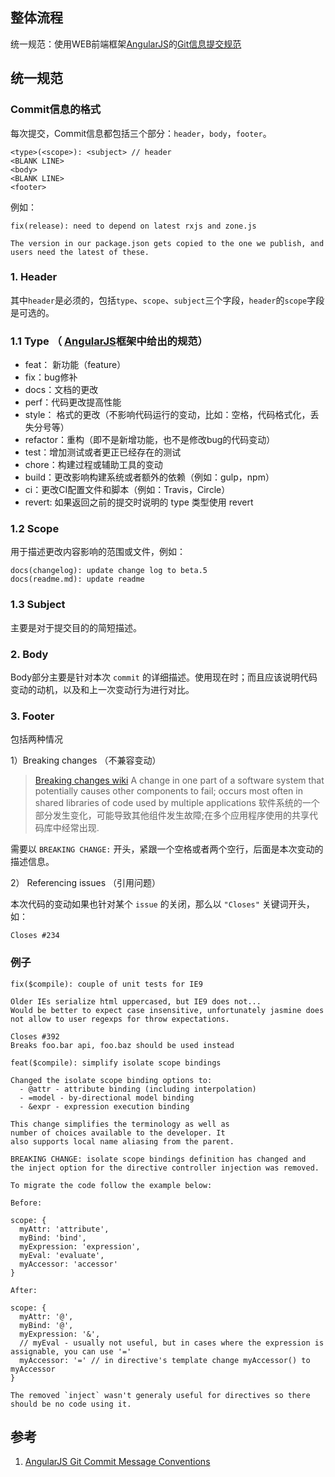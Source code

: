 ## 整体流程

统一规范：使用WEB前端框架[AngularJS]的[Git信息提交规范]

## 统一规范
### Commit信息的格式

每次提交，Commit信息都包括三个部分：`header`，`body`，`footer`。

```
<type>(<scope>): <subject> // header
<BLANK LINE>
<body>
<BLANK LINE>
<footer>
```

例如：

```
fix(release): need to depend on latest rxjs and zone.js

The version in our package.json gets copied to the one we publish, and users need the latest of these.
```

### 1. Header

其中`header`是必须的，包括`type`、`scope`、`subject`三个字段，`header`的`scope`字段是可选的。

### 1.1 Type （ [AngularJS]框架中给出的规范）

- feat： 新功能（feature）
- fix：bug修补
- docs：文档的更改
- perf：代码更改提高性能
- style： 格式的更改（不影响代码运行的变动，比如：空格，代码格式化，丢失分号等）
- refactor：重构（即不是新增功能，也不是修改bug的代码变动）
- test：增加测试或者更正已经存在的测试
- chore：构建过程或辅助工具的变动
- build：更改影响构建系统或者额外的依赖（例如：gulp，npm）
- ci：更改CI配置文件和脚本（例如：Travis，Circle）
- revert: 如果返回之前的提交时说明的 type 类型使用 revert

### 1.2 Scope

用于描述更改内容影响的范围或文件，例如：

```
docs(changelog): update change log to beta.5
docs(readme.md): update readme
```

### 1.3 Subject

主要是对于提交目的的简短描述。

### 2. Body

Body部分主要是针对本次 `commit` 的详细描述。使用现在时；而且应该说明代码变动的动机，以及和上一次变动行为进行对比。

### 3. Footer

包括两种情况

1）Breaking changes （不兼容变动）
> [Breaking changes wiki] A change in one part of a software system that potentially causes other components to fail; occurs most often in shared libraries of code used by multiple applications
> 软件系统的一个部分发生变化，可能导致其他组件发生故障;在多个应用程序使用的共享代码库中经常出现.

需要以 `BREAKING CHANGE:` 开头，紧跟一个空格或者两个空行，后面是本次变动的描述信息。

2） Referencing issues （引用问题）

本次代码的变动如果也针对某个 `issue` 的关闭，那么以 `"Closes"` 关键词开头，如：

```
Closes #234
```

### 例子

```
fix($compile): couple of unit tests for IE9

Older IEs serialize html uppercased, but IE9 does not...
Would be better to expect case insensitive, unfortunately jasmine does
not allow to user regexps for throw expectations.

Closes #392
Breaks foo.bar api, foo.baz should be used instead
```

```
feat($compile): simplify isolate scope bindings

Changed the isolate scope binding options to:
  - @attr - attribute binding (including interpolation)
  - =model - by-directional model binding
  - &expr - expression execution binding

This change simplifies the terminology as well as
number of choices available to the developer. It
also supports local name aliasing from the parent.

BREAKING CHANGE: isolate scope bindings definition has changed and
the inject option for the directive controller injection was removed.

To migrate the code follow the example below:

Before:

scope: {
  myAttr: 'attribute',
  myBind: 'bind',
  myExpression: 'expression',
  myEval: 'evaluate',
  myAccessor: 'accessor'
}

After:

scope: {
  myAttr: '@',
  myBind: '@',
  myExpression: '&',
  // myEval - usually not useful, but in cases where the expression is assignable, you can use '='
  myAccessor: '=' // in directive's template change myAccessor() to myAccessor
}

The removed `inject` wasn't generaly useful for directives so there should be no code using it.
```

## 参考

1. [AngularJS Git Commit Message Conventions]

[Git信息提交规范]: (https://github.com/angular/angular/blob/master/CONTRIBUTING.md#commit)
[AngularJS]: (https://github.com/angular/angular)
[Commitizen]: (https://github.com/ctaodream/cz-cli)
[conventional-changelog-cli]: (https://github.com/conventional-changelog/conventional-changelog/tree/master/packages/conventional-changelog-cli)
[Breaking changes wiki]: (https://en.wiktionary.org/wiki/breaking_change)
[AngularJS Git Commit Message Conventions]: (https://docs.google.com/document/d/1QrDFcIiPjSLDn3EL15IJygNPiHORgU1_OOAqWjiDU5Y/edit#)
[TortoiseGit]: (https://tortoisegit.org/)
[Sourcetree]: (https://www.sourcetreeapp.com/)
